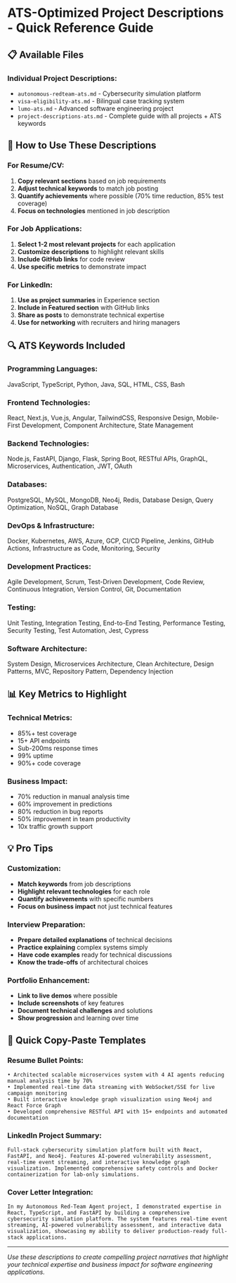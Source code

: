 # ATS-Optimized Project Descriptions - Quick Reference Guide

## 📋 **Available Files**

### **Individual Project Descriptions:**
- `autonomous-redteam-ats.md` - Cybersecurity simulation platform
- `visa-eligibility-ats.md` - Bilingual case tracking system  
- `lumo-ats.md` - Advanced software engineering project
- `project-descriptions-ats.md` - Complete guide with all projects + ATS keywords

## 🎯 **How to Use These Descriptions**

### **For Resume/CV:**
1. **Copy relevant sections** based on job requirements
2. **Adjust technical keywords** to match job posting
3. **Quantify achievements** where possible (70% time reduction, 85% test coverage)
4. **Focus on technologies** mentioned in job description

### **For Job Applications:**
1. **Select 1-2 most relevant projects** for each application
2. **Customize descriptions** to highlight relevant skills
3. **Include GitHub links** for code review
4. **Use specific metrics** to demonstrate impact

### **For LinkedIn:**
1. **Use as project summaries** in Experience section
2. **Include in Featured section** with GitHub links
3. **Share as posts** to demonstrate technical expertise
4. **Use for networking** with recruiters and hiring managers

## 🔍 **ATS Keywords Included**

### **Programming Languages:**
JavaScript, TypeScript, Python, Java, SQL, HTML, CSS, Bash

### **Frontend Technologies:**
React, Next.js, Vue.js, Angular, TailwindCSS, Responsive Design, Mobile-First Development, Component Architecture, State Management

### **Backend Technologies:**
Node.js, FastAPI, Django, Flask, Spring Boot, RESTful APIs, GraphQL, Microservices, Authentication, JWT, OAuth

### **Databases:**
PostgreSQL, MySQL, MongoDB, Neo4j, Redis, Database Design, Query Optimization, NoSQL, Graph Database

### **DevOps & Infrastructure:**
Docker, Kubernetes, AWS, Azure, GCP, CI/CD Pipeline, Jenkins, GitHub Actions, Infrastructure as Code, Monitoring, Security

### **Development Practices:**
Agile Development, Scrum, Test-Driven Development, Code Review, Continuous Integration, Version Control, Git, Documentation

### **Testing:**
Unit Testing, Integration Testing, End-to-End Testing, Performance Testing, Security Testing, Test Automation, Jest, Cypress

### **Software Architecture:**
System Design, Microservices Architecture, Clean Architecture, Design Patterns, MVC, Repository Pattern, Dependency Injection

## 📊 **Key Metrics to Highlight**

### **Technical Metrics:**
- 85%+ test coverage
- 15+ API endpoints
- Sub-200ms response times
- 99% uptime
- 90%+ code coverage

### **Business Impact:**
- 70% reduction in manual analysis time
- 60% improvement in predictions
- 80% reduction in bug reports
- 50% improvement in team productivity
- 10x traffic growth support

## 💡 **Pro Tips**

### **Customization:**
- **Match keywords** from job descriptions
- **Highlight relevant technologies** for each role
- **Quantify achievements** with specific numbers
- **Focus on business impact** not just technical features

### **Interview Preparation:**
- **Prepare detailed explanations** of technical decisions
- **Practice explaining** complex systems simply
- **Have code examples** ready for technical discussions
- **Know the trade-offs** of architectural choices

### **Portfolio Enhancement:**
- **Link to live demos** where possible
- **Include screenshots** of key features
- **Document technical challenges** and solutions
- **Show progression** and learning over time

## 🚀 **Quick Copy-Paste Templates**

### **Resume Bullet Points:**
```
• Architected scalable microservices system with 4 AI agents reducing manual analysis time by 70%
• Implemented real-time data streaming with WebSocket/SSE for live campaign monitoring
• Built interactive knowledge graph visualization using Neo4j and React Force Graph
• Developed comprehensive RESTful API with 15+ endpoints and automated documentation
```

### **LinkedIn Project Summary:**
```
Full-stack cybersecurity simulation platform built with React, FastAPI, and Neo4j. Features AI-powered vulnerability assessment, real-time event streaming, and interactive knowledge graph visualization. Implemented comprehensive safety controls and Docker containerization for lab-only simulations.
```

### **Cover Letter Integration:**
```
In my Autonomous Red-Team Agent project, I demonstrated expertise in React, TypeScript, and FastAPI by building a comprehensive cybersecurity simulation platform. The system features real-time event streaming, AI-powered vulnerability assessment, and interactive data visualization, showcasing my ability to deliver production-ready full-stack applications.
```

---

*Use these descriptions to create compelling project narratives that highlight your technical expertise and business impact for software engineering applications.*

